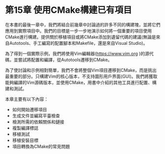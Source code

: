# 第15章 使用CMake構建已有項目

在本書的最後一章中，我們將結合前幾章中討論過的許多不同的構建塊，並將它們應用到實際項目中。我們的目標是一步一步地演示如何將一個重要的項目使用CMake進行構建。提供關於移植項目或將CMake添加到遺留代碼的建議(無論是來自Autotools、手工編寫的配置腳本和Makefile，還是來自Visual Studio)。

為了得到一個實際示例，我們將使用Vim編輯器(https://www.vim.org )的源代碼，並嘗試將配置和編譯，從Autotools遷移到CMake。

為了使討論和示例相對簡單，我們不會將整個Vim項目遷移到CMake，而是挑出最重要的部分。只構建Vim的核心版本，不支持圖形用戶界面(GUI)。我們將獲取能夠編譯的Vim源碼版本，並使用CMake，用書中介紹的其他工具進行配置、構建和測試。

本章主要有以下內容：

* 如何開始遷移項目
* 生成文件並編寫平臺檢查
* 檢測所需的依賴關係和鏈接
* 複製編譯標誌
* 移植測試
* 移植安裝目標
* 項目轉換為CMake的常見問題

